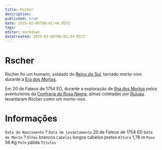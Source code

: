 ```yaml
---
title: Rscher
description: 
published: true
date: 2025-02-06T00:01:44.057Z
tags: 
editor: markdown
dateCreated: 2025-02-06T00:01:44.057Z
---
```


# Rscher
Rscher foi um humano, soldado do [Reino do Sul](/faccoes/nacoes/reino-do-sul), tornado morto-vivo durante a [Era dos Mortos](/linha-do-tempo).

Em 20 de Fateus de 1754 ED, durante a exploração de [Ilha dos Mortos](/lugares/plano-material/drafeon/sul-de-drafeon/ilha-dos-mortos) pelos aventureiros da [Confraria da Rosa Negra](/faccoes/faccoes-independentes/confraria-da-rosa-negra), almas coletadas por [Rulupu](/lugares/plano-material/drafeon/sul-de-drafeon/ilha-dos-mortos/rulupu) levantaram Rscher como um morto-vivo.

# Informações
`Data de Nascimento` ?
`Data de Levantamento` 20 de Fateus de 1754 ED
`Data de Morte` ?
`Olhos` brancos
`Cabelos` longos cabelos pretos
`Altura` 1,78 m
`Peso` 56 Kg
`Pele` pálida
`Títulos` 